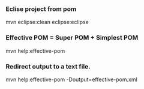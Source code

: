 ### Eclise project from pom
mvn eclipse:clean eclipse:eclipse

### Effective POM = Super POM + Simplest POM   

mvn help:effective-pom 

### Redirect output to a text file.  

mvn help:effective-pom -Doutput=effective-pom.xml